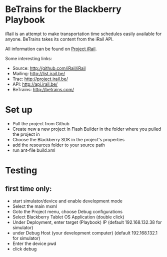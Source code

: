# BeTrains for the Blackberry Playbook

iRail is an attempt to make transportation time schedules easily available for anyone. BeTrains takes its content from the iRail API.

All information can be found on [Project iRail](http://project.irail.be/).

Some interesting links:

  * Source: <http://github.com/iRail/iRail>
  * Mailing: <http://list.irail.be/>
  * Trac: <http://project.irail.be/>
  * API: <http://api.irail.be/>
  * BeTrains: <http://betrains.com/>


# Set up
 - Pull the project from Github
 - Create new a new project in Flash Builder in the folder where you pulled the project in
 - Choose the Blackberry SDK in  the project's properties
 - add the resources folder to your source path
 - run ant-file build.xml

# Testing
## first time only:
 - start simulator/device and enable development mode
 - Select the main mxml
 - Goto the Project menu, choose Debug configurations
 - Select Blackberry Tablet OS Application (double click)
 - Under Deployment, enter target (Playbook) IP (default 192.168.132.38 for simulator)
 - under Debug Host (your development computer) (default 192.168.132.1 for simulator) 
 - Enter the device pwd
 - click debug
